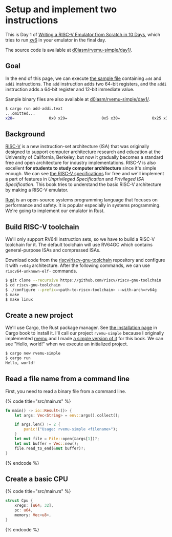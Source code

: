 # Setup and implement two instructions

This is Day 1 of [Writing a RISC-V Emulator from Scratch in 10 Days](./), which tries to run [xv6](https://github.com/mit-pdos/xv6-riscv) in your emulator in the final day.

The source code is available at [d0iasm/rvemu-simple/day1/](https://github.com/d0iasm/rvemu-simple/tree/master/day1).

## Goal

In the end of this page, we can execute [the sample file](https://github.com/d0iasm/rvemu-simple/blob/master/day1/add-addi.s) containing `add` and `addi` instructions. The `add` instruction adds two 64-bit registers, and the `addi` instruction adds a 64-bit register and 12-bit immediate value.

Sample binary files are also available at [d0iasm/rvemu-simple/day1/](https://github.com/d0iasm/rvemu-simple/tree/master/day1).

```bash
$ cargo run add-addi.text
...omitted...
x28=               0x0 x29=               0x5 x30=              0x25 x31=              0x2a
```

## Background

[RISC-V](https://riscv.org/) is a new instruction-set architecture \(ISA\) that was originally designed to support computer architecture research and education at the University of California, Berkeley, but now it gradually becomes a standard free and open architecture for industry implementations. RISC-V is also excellent **for students to study computer architecture** since it's simple enough. We can see [the RISC-V specifications](https://riscv.org/specifications/) for free and we'll implement a part of features in _Unprivileged Specification_ and _Privileged ISA Specification_. This book tries to understand the basic RISC-V architecture by making a RISC-V emulator.

[Rust](https://www.rust-lang.org/) is an open-source systems programming language that focuses on performance and safety. It is popular especially in systems programming. We're going to implement our emulator in Rust.

## Build RISC-V toolchain

We'll only support RV64I instruction sets, so we have to build a RISC-V toolchain for it. The default toolchain will use RV64GC which contains general-purpose ISAs and compressed ISAs. 

Download code from the [riscv/riscv-gnu-toolchain](https://github.com/riscv/riscv-gnu-toolchain) repository and configure it with `rv64g` architecture. After the following commands, we can use `riscv64-unknown-elf-` commands.

```bash
$ git clone --recursive https://github.com/riscv/riscv-gnu-toolchain
$ cd riscv-gnu-toolchain
$ ./configure --prefix=<path-to-riscv-toolchain> --with-arch=rv64g
$ make
$ make linux
```

## Create a new project

We'll use Cargo, the Rust package manager. See [the installation page](https://doc.rust-lang.org/cargo/getting-started/installation.html) in Cargo book to install it. I'll call our project `rvemu-simple` because I originally implemented [rvemu](https://github.com/d0iasm/rvemu) and I made [a simple version of it](https://github.com/d0iasm/rvemu-simple) for this book. We can see "Hello, world!" when we execute an initialized project.

```bash
$ cargo new rvemu-simple
$ cargo run
Hello, world!
```

## Read a file name from a command line

First, you need to read a binary file from a command line.

{% code title="src/main.rs" %}
```rust
fn main() -> io::Result<()> {
    let args: Vec<String> = env::args().collect();

    if args.len() != 2 {
        panic!("Usage: rvemu-simple <filename>");
    }
    let mut file = File::open(&args[1])?;
    let mut buffer = Vec::new();
    file.read_to_end(&mut buffer)?;
}
```
{% endcode %}

## Create a basic CPU

{% code title="src/main.rs" %}
```rust
struct Cpu {
    xregs: [u64; 32],
    pc: u64,
    memory: Vec<u8>,
}
```
{% endcode %}





